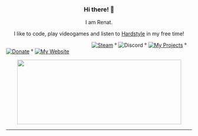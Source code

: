 <h3 align="center">Hi there! 👋</h3>  

<p align="center">I am Renat.</p>   
<p align="center">I like to code, play videogames and listen to <a href="https://open.spotify.com/playlist/4F2uq54Th5f2IMALjGGGJH?si=a288308f89ac43a6">Hardstyle</a> in my free time!</p>   

&nbsp;&nbsp;&nbsp;&nbsp;&nbsp;&nbsp;&nbsp;&nbsp;&nbsp;&nbsp;&nbsp;&nbsp;&nbsp;&nbsp;&nbsp;&nbsp;&nbsp;&nbsp;&nbsp;&nbsp;&nbsp;&nbsp;&nbsp;&nbsp;&nbsp;&nbsp;&nbsp;&nbsp;&nbsp;&nbsp;&nbsp;&nbsp;&nbsp;&nbsp;&nbsp;&nbsp;&nbsp;&nbsp;&nbsp;&nbsp;&nbsp;&nbsp;&nbsp;&nbsp;&nbsp;&nbsp;&nbsp;&nbsp;&nbsp;&nbsp;&nbsp;&nbsp;&nbsp;&nbsp;&nbsp;&nbsp;&nbsp;&nbsp;
[![Steam](https://img.shields.io/badge/Steam-green)](https://steamcommunity.com/id/terroristu) °
![Discord](https://img.shields.io/badge/-sculex%239159-blueviolet) °
[![My Projects](https://img.shields.io/badge/%20My%20Projects%20-purple)](https://github.com/users/sculex/projects/4) °
[![Donate](https://img.shields.io/badge/PayPal-blue)](https://paypal.me/sclxu) °
[![My Website](https://img.shields.io/badge/Website-red)](https://sharder.cf/sculex)

<p align="center">
  <img width="445" height="175" src="https://github-readme-stats.vercel.app/api?username=sculex&show_icons=true&theme=dracula&include_all_commits=true&count_private=true">
</p>
  
---

